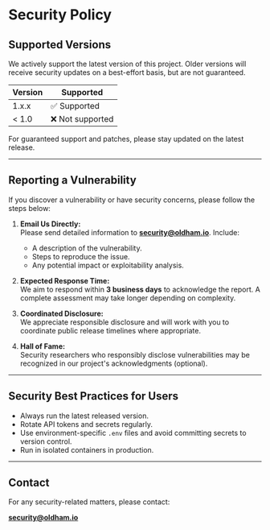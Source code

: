 # Security Policy

## Supported Versions

We actively support the latest version of this project. Older versions will receive security updates on a best-effort basis, but are not guaranteed.

| Version | Supported        |
| ------- | ---------------- |
| 1.x.x   | ✅ Supported      |
| < 1.0   | ❌ Not supported  |

For guaranteed support and patches, please stay updated on the latest release.

---

## Reporting a Vulnerability

If you discover a vulnerability or have security concerns, please follow the steps below:

1. **Email Us Directly:**  
   Please send detailed information to **security@oldham.io**. Include:
   - A description of the vulnerability.
   - Steps to reproduce the issue.
   - Any potential impact or exploitability analysis.

2. **Expected Response Time:**  
   We aim to respond within **3 business days** to acknowledge the report. A complete assessment may take longer depending on complexity.

3. **Coordinated Disclosure:**  
   We appreciate responsible disclosure and will work with you to coordinate public release timelines where appropriate.

4. **Hall of Fame:**  
   Security researchers who responsibly disclose vulnerabilities may be recognized in our project's acknowledgments (optional).

---

## Security Best Practices for Users

- Always run the latest released version.
- Rotate API tokens and secrets regularly.
- Use environment-specific `.env` files and avoid committing secrets to version control.
- Run in isolated containers in production.

---

## Contact

For any security-related matters, please contact:

**security@oldham.io**
